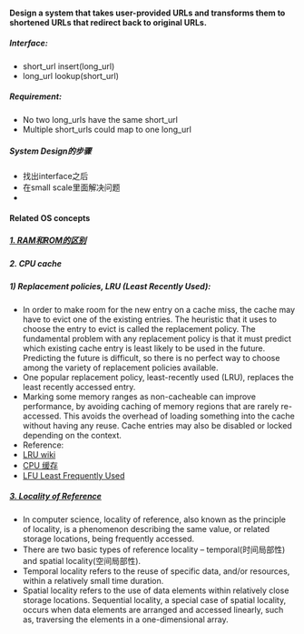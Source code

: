 #### Design a system that takes user-provided URLs and transforms them to shortened URLs that redirect back to original URLs.

##### Interface:
* short_url insert(long_url)
* long_url lookup(short_url)

##### Requirement:
* No two long_urls have the same short_url
* Multiple short_urls could map to one long_url

##### System Design的步骤
* 找出interface之后
* 在small scale里面解决问题
* 

#### Related OS concepts

##### [1. RAM和ROM的区别](http://product.pconline.com.cn/itbk/sjtx/sj/1305/3303309.html)

##### 2. CPU cache
##### 1) Replacement policies, LRU (Least Recently Used): 
* In order to make room for the new entry on a cache miss, the cache may have to evict one of the existing entries. The heuristic that it uses to choose the entry to evict is called the replacement policy. The fundamental problem with any replacement policy is that it must predict which existing cache entry is least likely to be used in the future. Predicting the future is difficult, so there is no perfect way to choose among the variety of replacement policies available.
* One popular replacement policy, least-recently used (LRU), replaces the least recently accessed entry.
* Marking some memory ranges as non-cacheable can improve performance, by avoiding caching of memory regions that are rarely re-accessed. This avoids the overhead of loading something into the cache without having any reuse.
Cache entries may also be disabled or locked depending on the context.
* Reference:
* [LRU wiki](http://en.wikipedia.org/wiki/Cache_algorithms)
* [CPU 缓存](http://zh.wikipedia.org/wiki/CPU%E7%BC%93%E5%AD%98)
* [LFU Least Frequently Used](http://en.wikipedia.org/wiki/Least_frequently_used)

##### [3. Locality of Reference](http://en.wikipedia.org/wiki/Locality_of_reference)
* In computer science, locality of reference, also known as the principle of locality, is a phenomenon describing the same value, or related storage locations, being frequently accessed. 
* There are two basic types of reference locality – temporal(时间局部性) and spatial locality(空间局部性). 
* Temporal locality refers to the reuse of specific data, and/or resources, within a relatively small time duration. 
* Spatial locality refers to the use of data elements within relatively close storage locations. Sequential locality, a special case of spatial locality, occurs when data elements are arranged and accessed linearly, such as, traversing the elements in a one-dimensional array.

